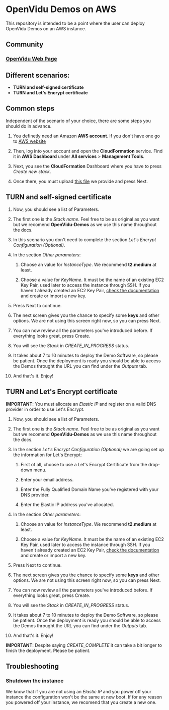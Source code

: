 # OpenVidu Demos on AWS

This repository is intended to be a point where the user can deploy OpenVidu Demos on an AWS instance.

## Community

### [OpenVidu Web Page](http://openvidu.io/)

## Different scenarios:
- __TURN and self-signed certificate__
- __TURN and Let's Encrypt certificate__

## Common steps

Independent of the scenario of your choice, there are some steps you should do in advance.

1. You definetly need an Amazon **AWS account**. If you don't have one go to [AWS website](https://www.amazon.com/ap/signin)

2. Then, log into your account and open the **CloudFormation** service. Find it in **AWS Dashboard** under **All services** > **Management Tools**.

3. Next, you see the **CloudFormation** Dashboard where you have to press *Create new stack*.

4. Once there, you must upload [this file](https://github.com/OpenVidu/openvidu-cloud-devops/blob/master/cloudformation-openvidu-demos/CF-OpenVidu-Demos-NoSignal.json) we provide and press Next.

## TURN and self-signed certificate

1. Now, you should see a list of Parameters.

2. The first one is the *Stack name*. Feel free to be as original as you want but we recomend __OpenVidu-Demos__ as we use this name throughout the docs.

3. In this scenario you don't need to complete the section *Let's Encrypt Configuration (Optional)*.

4. In the section *Other parameters*:

    1. Choose an value for *InstanceType*. We recommend __t2.medium__ at least.

    2. Choose a value for *KeyName*. It must be the name of an existing EC2 Key Pair, used later to access the instance through SSH. If you haven't already created an EC2 Key Pair, [check the documentation](http://docs.aws.amazon.com/AWSEC2/latest/UserGuide/ec2-key-pairs.html) and create or import a new key.

5. Press Next to continue.

6. The next screen gives you the chance to specify some __keys__ and other options. We are not using this screen right now, so you can press Next.

7. You can now review all the parameters you've introduced before. If everything looks great, press Create.

8. You will see the *Stack* in *CREATE_IN_PROGRESS* status.

9. It takes about 7 to 10 minutes to deploy the Demo Software, so please be patient. Once the deployment is ready you should be able to access the Demos throught the URL you can find under the *Outputs* tab.

10. And that's it. Enjoy!

## TURN and Let's Encrypt certificate

**IMPORTANT**: You must allocate an *Elastic IP* and register on a valid DNS provider in order to use Let's Encrypt.

1. Now, you should see a list of Parameters.

2. The first one is the *Stack name*. Feel free to be as original as you want but we recomend __OpenVidu-Demos__ as we use this name throughout the docs.

3. In the section *Let's Encrypt Configuration (Optional)* we are going set up the information for Let's Encrypt:

    1. First of all, choose to use a Let's Encrypt Certificate from the drop-down menu.

    2. Enter your email address.

    3. Enter the Fully Qualified Domain Name you've registered with your DNS provider.

    4. Enter the Elastic IP address you've allocated.

4. In the section *Other parameters*:

    1. Choose an value for *InstanceType*. We recommend __t2.medium__ at least.

    2. Choose a value for *KeyName*. It must be the name of an existing EC2 Key Pair, used later to access the instance through SSH. If you haven't already created an EC2 Key Pair, [check the documentation](http://docs.aws.amazon.com/AWSEC2/latest/UserGuide/ec2-key-pairs.html) and create or import a new key.

5. Press Next to continue.

6. The next screen gives you the chance to specify some __keys__ and other options. We are not using this screen right now, so you can press Next.

7. You can now review all the parameters you've introduced before. If everything looks great, press Create.

8. You will see the *Stack* in *CREATE_IN_PROGRESS* status.

9. It takes about 7 to 10 minutes to deploy the Demo Software, so please be patient. Once the deployment is ready you should be able to access the Demos throught the URL you can find under the *Outputs* tab.

10. And that's it. Enjoy!

**IMPORTANT**: Despite saying *CREATE_COMPLETE* it can take a bit longer to finish the deployment. Please be patient.

## Troubleshooting

### Shutdown the instance

We know that if you are not using an *Elastic IP* and you power off your instance the configuration won't be the same at new boot. If for any reason you powered off your instance, we recomend that you create a new one.
